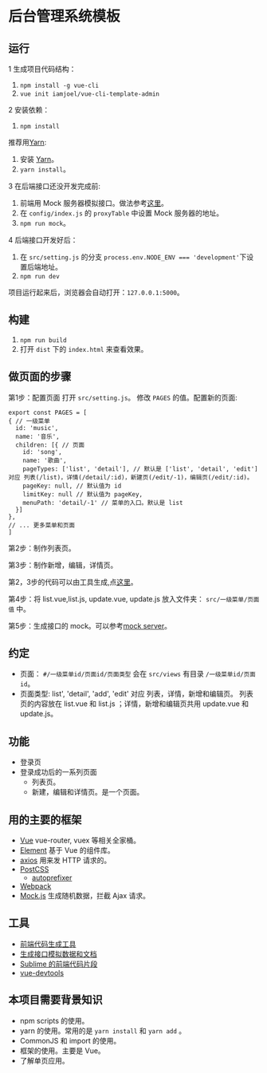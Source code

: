 # 后台管理系统模板

## 运行
1 生成项目代码结构：

1. `npm install -g vue-cli`
1. `vue init iamjoel/vue-cli-template-admin`


2 安装依赖：  

1. `npm install`

推荐用[Yarn](https://yarnpkg.com/en/docs/install):
1. 安装 [Yarn](https://yarnpkg.com/en/docs/install)。
1. `yarn install`。

3 在后端接口还没开发完成前:  

1. 前端用 Mock 服务器模拟接口。做法参考[这里](https://github.com/iamjoel/mock-server)。
1. 在 `config/index.js` 的 `proxyTable` 中设置 Mock 服务器的地址。
1. `npm run mock`。


4 后端接口开发好后：  

1. 在 `src/setting.js` 的分支 `process.env.NODE_ENV === 'development'`下设置后端地址。
1. `npm run dev`

项目运行起来后，浏览器会自动打开：`127.0.0.1:5000`。

## 构建
1. `npm run build`
1. 打开 `dist` 下的 `index.html` 来查看效果。

## 做页面的步骤
第1步：配置页面 
打开 `src/setting.js`。 修改 `PAGES` 的值。配置新的页面:
```
export const PAGES = [
{ // 一级菜单
  id: 'music', 
  name: '音乐',
  children: [{ // 页面
    id: 'song',
    name: '歌曲',
    pageTypes: ['list', 'detail'], // 默认是 ['list', 'detail', 'edit'] 对应 列表(/list)，详情(/detail/:id)，新建页(/edit/-1)，编辑页(/edit/:id)。 
    pageKey: null, // 默认值为 id
    limitKey: null // 默认值为 pageKey,
    menuPath: 'detail/-1' // 菜单的入口。默认是 list
  }]
},
// ... 更多菜单和页面
]
```

第2步：制作列表页。

第3步：制作新增，编辑，详情页。

第2，3步的代码可以由工具生成,点[这里](https://iamjoel.github.io/admin-fe-generator/src/)。

第4步：将 list.vue,list.js, update.vue, update.js 放入文件夹： `src/一级菜单/页面值` 中。

第5步：生成接口的 mock。可以参考[mock server](https://github.com/iamjoel/mock-server)。

## 约定
* 页面： `#/一级菜单id/页面id/页面类型` 会在 `src/views` 有目录 `/一级菜单id/页面id`。
* 页面类型: list', 'detail', 'add', 'edit' 对应 列表，详情，新增和编辑页。 列表页的内容放在 list.vue 和 list.js ；详情，新增和编辑页共用 update.vue 和 update.js。

## 功能
* 登录页
* 登录成功后的一系列页面
  * 列表页。
  * 新建，编辑和详情页。是一个页面。

## 用的主要的框架
* [Vue](http://vuejs.org/) vue-router, vuex 等相关全家桶。
* [Element](http://element.eleme.io/#/zh-CN) 基于 Vue 的组件库。
* [axios](https://github.com/mzabriskie/axios) 用来发 HTTP 请求的。
* [PostCSS](http://postcss.org/)
  * [autoprefixer](https://github.com/postcss/autoprefixer)
* [Webpack](http://webpack.github.io/)
* [Mock.js](http://mockjs.com/) 生成随机数据，拦截 Ajax 请求。

## 工具
* [前端代码生成工具](https://github.com/iamjoel/admin-fe-generator)
* [生成接口模拟数据和文档](https://github.com/iamjoel/mock-server)
* [Sublime 的前端代码片段](https://github.com/iamjoel/util-sublime-snippent/tree/master/fe/vue)
* [vue-devtools](https://github.com/vuejs/vue-devtools)

## 本项目需要背景知识
* npm scripts 的使用。
* yarn 的使用。常用的是 `yarn install` 和 `yarn add` 。
* CommonJS 和 import 的使用。
* 框架的使用。主要是 Vue。
* 了解单页应用。

